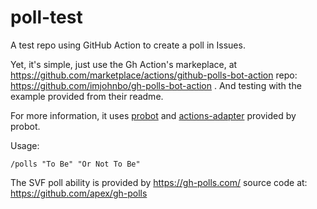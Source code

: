 # poll-test

A test repo using GitHub Action to create a poll in Issues.

Yet, it's simple, just use the Gh Action's markeplace, at https://github.com/marketplace/actions/github-polls-bot-action repo: https://github.com/imjohnbo/gh-polls-bot-action . And testing with the example provided from their readme.  

For more information, it uses [probot](https://probot.github.io/) and [actions-adapter](https://github.com/probot/actions-adapter) provided by probot.

Usage:

```text
/polls "To Be" "Or Not To Be"
```

The SVF poll ability is provided by https://gh-polls.com/ source code at: https://github.com/apex/gh-polls
